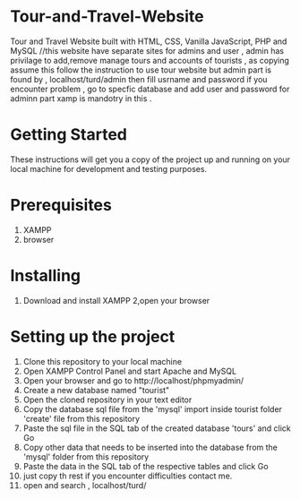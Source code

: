 # Tour-and-Travel-Website
Tour and Travel Website built with HTML, CSS, Vanilla JavaScript, PHP and MySQL
//this website have separate sites for admins and user , admin has privilage to add,remove manage tours and accounts of tourists , as copying assume this follow the instruction to use tour website but admin part is found by ,
localhost/turd/admin then fill usrname and password if you encounter problem , go to specfic database and add user and password for adminn part
xamp is mandotry in this .
# Getting Started

These instructions will get you a copy of the project up and running on your local machine for development and testing purposes.

# Prerequisites

1. XAMPP
2. browser

# Installing

1. Download and install XAMPP
2,open your browser

# Setting up the project

1. Clone this repository to your local machine
2. Open XAMPP Control Panel and start Apache and MySQL
3. Open your browser and go to http://localhost/phpmyadmin/
4. Create a new database named "tourist"
5. Open the cloned repository in your text editor
6. Copy the database sql file from the 'mysql' import inside tourist  folder 'create' file from this repository
7. Paste the sql file in the SQL tab of the created database 'tours' and click Go
8. Copy other data that needs to be inserted into the database from the 'mysql' folder from this repository
9. Paste the data in the SQL tab of the respective tables and click Go
10. just copy th rest if you encounter difficulties contact me. 
12. open and search , localhost/turd/







